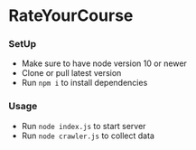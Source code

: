 # RateYourCourse

### SetUp

- Make sure to have node version 10 or newer
- Clone or pull latest version
- Run `npm i` to install dependencies

### Usage

- Run `node index.js` to start server
- Run `node crawler.js` to collect data
